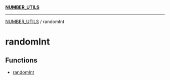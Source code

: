 [**NUMBER_UTILS**](../README.md)

***

[NUMBER_UTILS](../README.md) / randomInt

# randomInt

## Functions

- [randomInt](functions/randomInt.md)
